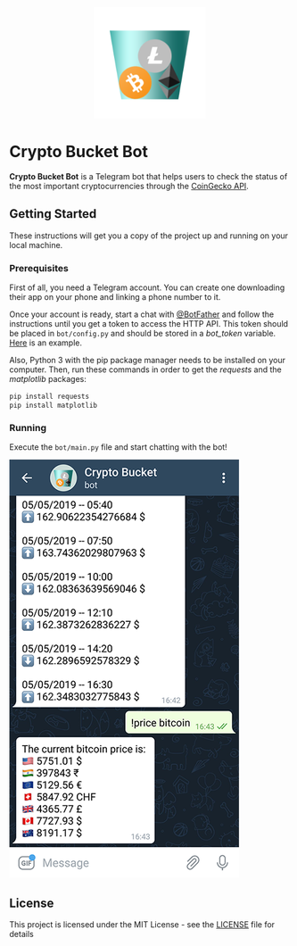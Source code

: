<p align="center">
  <img src="https://raw.githubusercontent.com/saespmar/crypto-bucket-bot/master/images/Logo.png" alt="logo" width="200">
</p>

# Crypto Bucket Bot
**Crypto Bucket Bot** is a Telegram bot that helps users to check the status of the most important cryptocurrencies through the [CoinGecko API](https://www.coingecko.com/en/api).

## Getting Started

These instructions will get you a copy of the project up and running on your local machine.

### Prerequisites

First of all, you need a Telegram account. You can create one downloading their app on your phone and linking a phone number to it.

Once your account is ready, start a chat with [@BotFather](https://t.me/botfather) and follow the instructions until you get a token to access the HTTP API. This token should be placed in `bot/config.py` and should be stored in a *bot_token* variable. [Here](bot/config.py.example) is an example.

Also, Python 3 with the pip package manager needs to be installed on your computer. Then, run these commands in order to get the *requests* and the *matplotlib* packages:

```
pip install requests
pip install matplotlib
```

### Running

Execute the `bot/main.py` file and start chatting with the bot!

![Screenshot](images/Screenshot.png "Screenshot")

## License

This project is licensed under the MIT License - see the [LICENSE](LICENSE) file for details
